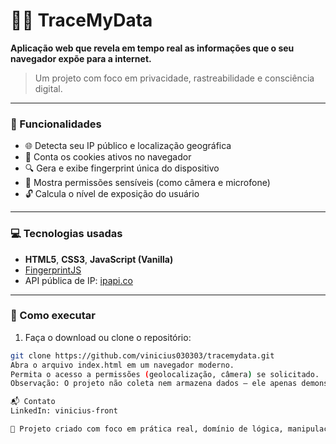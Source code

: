 # 🕵️‍♂️ TraceMyData

**Aplicação web que revela em tempo real as informações que o seu navegador expõe para a internet.**
> Um projeto com foco em privacidade, rastreabilidade e consciência digital.

---

### 📌 Funcionalidades

- 🌐 Detecta seu IP público e localização geográfica
- 🍪 Conta os cookies ativos no navegador
- 🔍 Gera e exibe fingerprint única do dispositivo
- 📡 Mostra permissões sensíveis (como câmera e microfone)
- 🔓 Calcula o nível de exposição do usuário

---

### 💻 Tecnologias usadas

- **HTML5**, **CSS3**, **JavaScript (Vanilla)**
- [FingerprintJS](https://github.com/fingerprintjs/fingerprintjs)
- API pública de IP: [ipapi.co](https://ipapi.co/)

---

### 🚀 Como executar

1. Faça o download ou clone o repositório:
```bash
git clone https://github.com/vinicius030303/tracemydata.git
Abra o arquivo index.html em um navegador moderno.
Permita o acesso a permissões (geolocalização, câmera) se solicitado.
Observação: O projeto não coleta nem armazena dados — ele apenas demonstra o que sites externos podem ver no seu navegador.

📬 Contato
LinkedIn: vinicius-front

🧠 Projeto criado com foco em prática real, domínio de lógica, manipulação de API, e visual de impacto.
